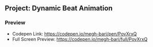 ## Project: Dynamic Beat Animation


### Preview
- Codepen Link: https://codepen.io/megh-bari/pen/PovXrxQ
- Full Screen Preview:  https://codepen.io/megh-bari/full/PovXrxQ
